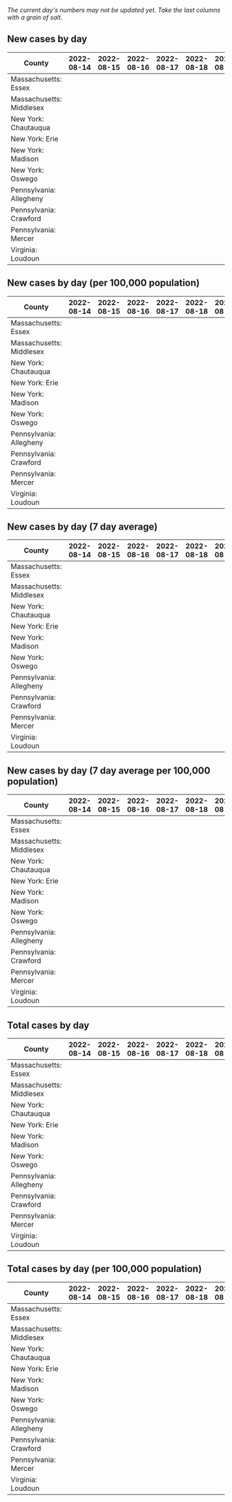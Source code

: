 _The current day's numbers may not be updated yet. Take the last columns with a grain of salt._
## New cases by day

| County | 2022-08-14 | 2022-08-15 | 2022-08-16 | 2022-08-17 | 2022-08-18 | 2022-08-19 | 2022-08-20 |
| --- | --- | --- | --- | --- | --- | --- | --- |
| Massachusetts: Essex |  |  |  |  |  |  |  |
| Massachusetts: Middlesex |  |  |  |  |  |  |  |
| New York: Chautauqua |  |  |  |  |  |  |  |
| New York: Erie |  |  |  |  |  |  |  |
| New York: Madison |  |  |  |  |  |  |  |
| New York: Oswego |  |  |  |  |  |  |  |
| Pennsylvania: Allegheny |  |  |  |  |  |  |  |
| Pennsylvania: Crawford |  |  |  |  |  |  |  |
| Pennsylvania: Mercer |  |  |  |  |  |  |  |
| Virginia: Loudoun |  |  |  |  |  |  |  |

## New cases by day (per 100,000 population)

| County | 2022-08-14 | 2022-08-15 | 2022-08-16 | 2022-08-17 | 2022-08-18 | 2022-08-19 | 2022-08-20 |
| --- | --- | --- | --- | --- | --- | --- | --- |
| Massachusetts: Essex |  |  |  |  |  |  |  |
| Massachusetts: Middlesex |  |  |  |  |  |  |  |
| New York: Chautauqua |  |  |  |  |  |  |  |
| New York: Erie |  |  |  |  |  |  |  |
| New York: Madison |  |  |  |  |  |  |  |
| New York: Oswego |  |  |  |  |  |  |  |
| Pennsylvania: Allegheny |  |  |  |  |  |  |  |
| Pennsylvania: Crawford |  |  |  |  |  |  |  |
| Pennsylvania: Mercer |  |  |  |  |  |  |  |
| Virginia: Loudoun |  |  |  |  |  |  |  |

## New cases by day (7 day average)

| County | 2022-08-14 | 2022-08-15 | 2022-08-16 | 2022-08-17 | 2022-08-18 | 2022-08-19 | 2022-08-20 |
| --- | --- | --- | --- | --- | --- | --- | --- |
| Massachusetts: Essex |  |  |  |  |  |  |  |
| Massachusetts: Middlesex |  |  |  |  |  |  |  |
| New York: Chautauqua |  |  |  |  |  |  |  |
| New York: Erie |  |  |  |  |  |  |  |
| New York: Madison |  |  |  |  |  |  |  |
| New York: Oswego |  |  |  |  |  |  |  |
| Pennsylvania: Allegheny |  |  |  |  |  |  |  |
| Pennsylvania: Crawford |  |  |  |  |  |  |  |
| Pennsylvania: Mercer |  |  |  |  |  |  |  |
| Virginia: Loudoun |  |  |  |  |  |  |  |

## New cases by day (7 day average per 100,000 population)

| County | 2022-08-14 | 2022-08-15 | 2022-08-16 | 2022-08-17 | 2022-08-18 | 2022-08-19 | 2022-08-20 |
| --- | --- | --- | --- | --- | --- | --- | --- |
| Massachusetts: Essex |  |  |  |  |  |  |  |
| Massachusetts: Middlesex |  |  |  |  |  |  |  |
| New York: Chautauqua |  |  |  |  |  |  |  |
| New York: Erie |  |  |  |  |  |  |  |
| New York: Madison |  |  |  |  |  |  |  |
| New York: Oswego |  |  |  |  |  |  |  |
| Pennsylvania: Allegheny |  |  |  |  |  |  |  |
| Pennsylvania: Crawford |  |  |  |  |  |  |  |
| Pennsylvania: Mercer |  |  |  |  |  |  |  |
| Virginia: Loudoun |  |  |  |  |  |  |  |

## Total cases by day

| County | 2022-08-14 | 2022-08-15 | 2022-08-16 | 2022-08-17 | 2022-08-18 | 2022-08-19 | 2022-08-20 |
| --- | --- | --- | --- | --- | --- | --- | --- |
| Massachusetts: Essex |  |  |  |  |  |  | 233090 |
| Massachusetts: Middlesex |  |  |  |  |  |  | 395054 |
| New York: Chautauqua |  |  |  |  |  |  | 26721 |
| New York: Erie |  |  |  |  |  |  | 244974 |
| New York: Madison |  |  |  |  |  |  | 15180 |
| New York: Oswego |  |  |  |  |  |  | 30642 |
| Pennsylvania: Allegheny |  |  |  |  |  |  | 307180 |
| Pennsylvania: Crawford |  |  |  |  |  |  | 21887 |
| Pennsylvania: Mercer |  |  |  |  |  |  | 25702 |
| Virginia: Loudoun |  |  |  |  |  |  | 85809 |

## Total cases by day (per 100,000 population)

| County | 2022-08-14 | 2022-08-15 | 2022-08-16 | 2022-08-17 | 2022-08-18 | 2022-08-19 | 2022-08-20 |
| --- | --- | --- | --- | --- | --- | --- | --- |
| Massachusetts: Essex |  |  |  |  |  |  | 29541.2 |
| Massachusetts: Middlesex |  |  |  |  |  |  | 24511.6 |
| New York: Chautauqua |  |  |  |  |  |  | 21056.2 |
| New York: Erie |  |  |  |  |  |  | 26665.2 |
| New York: Madison |  |  |  |  |  |  | 21398.1 |
| New York: Oswego |  |  |  |  |  |  | 25094.0 |
| Pennsylvania: Allegheny |  |  |  |  |  |  | 25260.6 |
| Pennsylvania: Crawford |  |  |  |  |  |  | 25862.3 |
| Pennsylvania: Mercer |  |  |  |  |  |  | 23488.4 |
| Virginia: Loudoun |  |  |  |  |  |  | 20749.9 |
